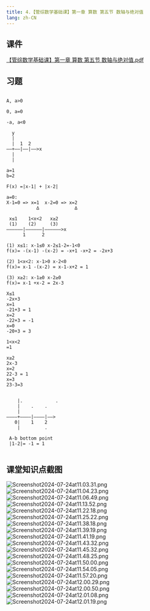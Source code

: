 ```yaml
---
title: 4.【管综数学基础课】第一章 算数 第五节 数轴与绝对值
lang: zh-CN
---
```


## 课件
[【管综数学基础课】第一章 算数 第五节 数轴与绝对值.pdf](/math%2F1.%E6%95%B0%E5%AD%A6-%E5%9F%BA%E7%A1%80%E7%9F%A5%E8%AF%86%2F4.%E3%80%90%E7%AE%A1%E7%BB%BC%E6%95%B0%E5%AD%A6%E5%9F%BA%E7%A1%80%E8%AF%BE%E3%80%91%E7%AC%AC%E4%B8%80%E7%AB%A0%20%E7%AE%97%E6%95%B0%20%E7%AC%AC%E4%BA%94%E8%8A%82%20%E6%95%B0%E8%BD%B4%E4%B8%8E%E7%BB%9D%E5%AF%B9%E5%80%BC%2F%E3%80%90%E7%AE%A1%E7%BB%BC%E6%95%B0%E5%AD%A6%E5%9F%BA%E7%A1%80%E8%AF%BE%E3%80%91%E7%AC%AC%E4%B8%80%E7%AB%A0%20%E7%AE%97%E6%95%B0%20%E7%AC%AC%E4%BA%94%E8%8A%82%20%E6%95%B0%E8%BD%B4%E4%B8%8E%E7%BB%9D%E5%AF%B9%E5%80%BC.pdf)

## 习题
```

A, a>0

0, a=0

-a, a<0

  y
  |
  |  1  2
——+——|——|——>x
  |
  |
  
a=1
b=2

F(x) =|x-1| + |x-2|

a=0:
X-1=0 => x=1  x-2=0 => x=2
           ∆             ∆
           
 x≤1    1<x<2   x≥2
 (1)    (2)     (3)
——————|——————|——————>x
      1      2

(1) x≤1: x-1≤0 x-2≤1-2=-1<0
f(x)= -(x-1) -(x-2) = -x+1 -x+2 = -2x+3

(2) 1<x<2: x-1>0 x-2<0
f(x)= x-1 -(x-2) = x-1-x+2 = 1

(3) x≥2: x-1≥0 x-2≥0
f(x)= x-1 +x-2 = 2x-3

X≤1
-2x+3 
x=1
-21+3 = 1
x=2
-22+3 = -1
x=0
-20+3 = 3 

1<x<2 
=1

x≥2
2x-3
x=2
22-3 = 1
x=3
23-3=3
 
 
    |.            .
    |    .    .
    |    
————+————|————|——>   
   0|    1    2
    |         .
          
 A-b bottom point
 |1-2|= -1 = 1
 
```

## 课堂知识点截图

![Screenshot2024-07-24at11.03.31.png](..%2F..%2Fpublic%2Fmath%2F1.%E6%95%B0%E5%AD%A6-%E5%9F%BA%E7%A1%80%E7%9F%A5%E8%AF%86%2F4.%E3%80%90%E7%AE%A1%E7%BB%BC%E6%95%B0%E5%AD%A6%E5%9F%BA%E7%A1%80%E8%AF%BE%E3%80%91%E7%AC%AC%E4%B8%80%E7%AB%A0%20%E7%AE%97%E6%95%B0%20%E7%AC%AC%E4%BA%94%E8%8A%82%20%E6%95%B0%E8%BD%B4%E4%B8%8E%E7%BB%9D%E5%AF%B9%E5%80%BC%2FScreenshot2024-07-24at11.03.31.png)
![Screenshot2024-07-24at11.04.23.png](..%2F..%2Fpublic%2Fmath%2F1.%E6%95%B0%E5%AD%A6-%E5%9F%BA%E7%A1%80%E7%9F%A5%E8%AF%86%2F4.%E3%80%90%E7%AE%A1%E7%BB%BC%E6%95%B0%E5%AD%A6%E5%9F%BA%E7%A1%80%E8%AF%BE%E3%80%91%E7%AC%AC%E4%B8%80%E7%AB%A0%20%E7%AE%97%E6%95%B0%20%E7%AC%AC%E4%BA%94%E8%8A%82%20%E6%95%B0%E8%BD%B4%E4%B8%8E%E7%BB%9D%E5%AF%B9%E5%80%BC%2FScreenshot2024-07-24at11.04.23.png)
![Screenshot2024-07-24at11.06.49.png](..%2F..%2Fpublic%2Fmath%2F1.%E6%95%B0%E5%AD%A6-%E5%9F%BA%E7%A1%80%E7%9F%A5%E8%AF%86%2F4.%E3%80%90%E7%AE%A1%E7%BB%BC%E6%95%B0%E5%AD%A6%E5%9F%BA%E7%A1%80%E8%AF%BE%E3%80%91%E7%AC%AC%E4%B8%80%E7%AB%A0%20%E7%AE%97%E6%95%B0%20%E7%AC%AC%E4%BA%94%E8%8A%82%20%E6%95%B0%E8%BD%B4%E4%B8%8E%E7%BB%9D%E5%AF%B9%E5%80%BC%2FScreenshot2024-07-24at11.06.49.png)
![Screenshot2024-07-24at11.13.52.png](..%2F..%2Fpublic%2Fmath%2F1.%E6%95%B0%E5%AD%A6-%E5%9F%BA%E7%A1%80%E7%9F%A5%E8%AF%86%2F4.%E3%80%90%E7%AE%A1%E7%BB%BC%E6%95%B0%E5%AD%A6%E5%9F%BA%E7%A1%80%E8%AF%BE%E3%80%91%E7%AC%AC%E4%B8%80%E7%AB%A0%20%E7%AE%97%E6%95%B0%20%E7%AC%AC%E4%BA%94%E8%8A%82%20%E6%95%B0%E8%BD%B4%E4%B8%8E%E7%BB%9D%E5%AF%B9%E5%80%BC%2FScreenshot2024-07-24at11.13.52.png)
![Screenshot2024-07-24at11.22.18.png](..%2F..%2Fpublic%2Fmath%2F1.%E6%95%B0%E5%AD%A6-%E5%9F%BA%E7%A1%80%E7%9F%A5%E8%AF%86%2F4.%E3%80%90%E7%AE%A1%E7%BB%BC%E6%95%B0%E5%AD%A6%E5%9F%BA%E7%A1%80%E8%AF%BE%E3%80%91%E7%AC%AC%E4%B8%80%E7%AB%A0%20%E7%AE%97%E6%95%B0%20%E7%AC%AC%E4%BA%94%E8%8A%82%20%E6%95%B0%E8%BD%B4%E4%B8%8E%E7%BB%9D%E5%AF%B9%E5%80%BC%2FScreenshot2024-07-24at11.22.18.png)
![Screenshot2024-07-24at11.25.22.png](..%2F..%2Fpublic%2Fmath%2F1.%E6%95%B0%E5%AD%A6-%E5%9F%BA%E7%A1%80%E7%9F%A5%E8%AF%86%2F4.%E3%80%90%E7%AE%A1%E7%BB%BC%E6%95%B0%E5%AD%A6%E5%9F%BA%E7%A1%80%E8%AF%BE%E3%80%91%E7%AC%AC%E4%B8%80%E7%AB%A0%20%E7%AE%97%E6%95%B0%20%E7%AC%AC%E4%BA%94%E8%8A%82%20%E6%95%B0%E8%BD%B4%E4%B8%8E%E7%BB%9D%E5%AF%B9%E5%80%BC%2FScreenshot2024-07-24at11.25.22.png)
![Screenshot2024-07-24at11.38.18.png](..%2F..%2Fpublic%2Fmath%2F1.%E6%95%B0%E5%AD%A6-%E5%9F%BA%E7%A1%80%E7%9F%A5%E8%AF%86%2F4.%E3%80%90%E7%AE%A1%E7%BB%BC%E6%95%B0%E5%AD%A6%E5%9F%BA%E7%A1%80%E8%AF%BE%E3%80%91%E7%AC%AC%E4%B8%80%E7%AB%A0%20%E7%AE%97%E6%95%B0%20%E7%AC%AC%E4%BA%94%E8%8A%82%20%E6%95%B0%E8%BD%B4%E4%B8%8E%E7%BB%9D%E5%AF%B9%E5%80%BC%2FScreenshot2024-07-24at11.38.18.png)
![Screenshot2024-07-24at11.39.19.png](..%2F..%2Fpublic%2Fmath%2F1.%E6%95%B0%E5%AD%A6-%E5%9F%BA%E7%A1%80%E7%9F%A5%E8%AF%86%2F4.%E3%80%90%E7%AE%A1%E7%BB%BC%E6%95%B0%E5%AD%A6%E5%9F%BA%E7%A1%80%E8%AF%BE%E3%80%91%E7%AC%AC%E4%B8%80%E7%AB%A0%20%E7%AE%97%E6%95%B0%20%E7%AC%AC%E4%BA%94%E8%8A%82%20%E6%95%B0%E8%BD%B4%E4%B8%8E%E7%BB%9D%E5%AF%B9%E5%80%BC%2FScreenshot2024-07-24at11.39.19.png)
![Screenshot2024-07-24at11.41.19.png](..%2F..%2Fpublic%2Fmath%2F1.%E6%95%B0%E5%AD%A6-%E5%9F%BA%E7%A1%80%E7%9F%A5%E8%AF%86%2F4.%E3%80%90%E7%AE%A1%E7%BB%BC%E6%95%B0%E5%AD%A6%E5%9F%BA%E7%A1%80%E8%AF%BE%E3%80%91%E7%AC%AC%E4%B8%80%E7%AB%A0%20%E7%AE%97%E6%95%B0%20%E7%AC%AC%E4%BA%94%E8%8A%82%20%E6%95%B0%E8%BD%B4%E4%B8%8E%E7%BB%9D%E5%AF%B9%E5%80%BC%2FScreenshot2024-07-24at11.41.19.png)
![Screenshot2024-07-24at11.43.32.png](..%2F..%2Fpublic%2Fmath%2F1.%E6%95%B0%E5%AD%A6-%E5%9F%BA%E7%A1%80%E7%9F%A5%E8%AF%86%2F4.%E3%80%90%E7%AE%A1%E7%BB%BC%E6%95%B0%E5%AD%A6%E5%9F%BA%E7%A1%80%E8%AF%BE%E3%80%91%E7%AC%AC%E4%B8%80%E7%AB%A0%20%E7%AE%97%E6%95%B0%20%E7%AC%AC%E4%BA%94%E8%8A%82%20%E6%95%B0%E8%BD%B4%E4%B8%8E%E7%BB%9D%E5%AF%B9%E5%80%BC%2FScreenshot2024-07-24at11.43.32.png)
![Screenshot2024-07-24at11.45.32.png](..%2F..%2Fpublic%2Fmath%2F1.%E6%95%B0%E5%AD%A6-%E5%9F%BA%E7%A1%80%E7%9F%A5%E8%AF%86%2F4.%E3%80%90%E7%AE%A1%E7%BB%BC%E6%95%B0%E5%AD%A6%E5%9F%BA%E7%A1%80%E8%AF%BE%E3%80%91%E7%AC%AC%E4%B8%80%E7%AB%A0%20%E7%AE%97%E6%95%B0%20%E7%AC%AC%E4%BA%94%E8%8A%82%20%E6%95%B0%E8%BD%B4%E4%B8%8E%E7%BB%9D%E5%AF%B9%E5%80%BC%2FScreenshot2024-07-24at11.45.32.png)
![Screenshot2024-07-24at11.48.25.png](..%2F..%2Fpublic%2Fmath%2F1.%E6%95%B0%E5%AD%A6-%E5%9F%BA%E7%A1%80%E7%9F%A5%E8%AF%86%2F4.%E3%80%90%E7%AE%A1%E7%BB%BC%E6%95%B0%E5%AD%A6%E5%9F%BA%E7%A1%80%E8%AF%BE%E3%80%91%E7%AC%AC%E4%B8%80%E7%AB%A0%20%E7%AE%97%E6%95%B0%20%E7%AC%AC%E4%BA%94%E8%8A%82%20%E6%95%B0%E8%BD%B4%E4%B8%8E%E7%BB%9D%E5%AF%B9%E5%80%BC%2FScreenshot2024-07-24at11.48.25.png)
![Screenshot2024-07-24at11.50.00.png](..%2F..%2Fpublic%2Fmath%2F1.%E6%95%B0%E5%AD%A6-%E5%9F%BA%E7%A1%80%E7%9F%A5%E8%AF%86%2F4.%E3%80%90%E7%AE%A1%E7%BB%BC%E6%95%B0%E5%AD%A6%E5%9F%BA%E7%A1%80%E8%AF%BE%E3%80%91%E7%AC%AC%E4%B8%80%E7%AB%A0%20%E7%AE%97%E6%95%B0%20%E7%AC%AC%E4%BA%94%E8%8A%82%20%E6%95%B0%E8%BD%B4%E4%B8%8E%E7%BB%9D%E5%AF%B9%E5%80%BC%2FScreenshot2024-07-24at11.50.00.png)
![Screenshot2024-07-24at11.54.05.png](..%2F..%2Fpublic%2Fmath%2F1.%E6%95%B0%E5%AD%A6-%E5%9F%BA%E7%A1%80%E7%9F%A5%E8%AF%86%2F4.%E3%80%90%E7%AE%A1%E7%BB%BC%E6%95%B0%E5%AD%A6%E5%9F%BA%E7%A1%80%E8%AF%BE%E3%80%91%E7%AC%AC%E4%B8%80%E7%AB%A0%20%E7%AE%97%E6%95%B0%20%E7%AC%AC%E4%BA%94%E8%8A%82%20%E6%95%B0%E8%BD%B4%E4%B8%8E%E7%BB%9D%E5%AF%B9%E5%80%BC%2FScreenshot2024-07-24at11.54.05.png)
![Screenshot2024-07-24at11.57.20.png](..%2F..%2Fpublic%2Fmath%2F1.%E6%95%B0%E5%AD%A6-%E5%9F%BA%E7%A1%80%E7%9F%A5%E8%AF%86%2F4.%E3%80%90%E7%AE%A1%E7%BB%BC%E6%95%B0%E5%AD%A6%E5%9F%BA%E7%A1%80%E8%AF%BE%E3%80%91%E7%AC%AC%E4%B8%80%E7%AB%A0%20%E7%AE%97%E6%95%B0%20%E7%AC%AC%E4%BA%94%E8%8A%82%20%E6%95%B0%E8%BD%B4%E4%B8%8E%E7%BB%9D%E5%AF%B9%E5%80%BC%2FScreenshot2024-07-24at11.57.20.png)
![Screenshot2024-07-24at12.00.29.png](..%2F..%2Fpublic%2Fmath%2F1.%E6%95%B0%E5%AD%A6-%E5%9F%BA%E7%A1%80%E7%9F%A5%E8%AF%86%2F4.%E3%80%90%E7%AE%A1%E7%BB%BC%E6%95%B0%E5%AD%A6%E5%9F%BA%E7%A1%80%E8%AF%BE%E3%80%91%E7%AC%AC%E4%B8%80%E7%AB%A0%20%E7%AE%97%E6%95%B0%20%E7%AC%AC%E4%BA%94%E8%8A%82%20%E6%95%B0%E8%BD%B4%E4%B8%8E%E7%BB%9D%E5%AF%B9%E5%80%BC%2FScreenshot2024-07-24at12.00.29.png)
![Screenshot2024-07-24at12.00.50.png](..%2F..%2Fpublic%2Fmath%2F1.%E6%95%B0%E5%AD%A6-%E5%9F%BA%E7%A1%80%E7%9F%A5%E8%AF%86%2F4.%E3%80%90%E7%AE%A1%E7%BB%BC%E6%95%B0%E5%AD%A6%E5%9F%BA%E7%A1%80%E8%AF%BE%E3%80%91%E7%AC%AC%E4%B8%80%E7%AB%A0%20%E7%AE%97%E6%95%B0%20%E7%AC%AC%E4%BA%94%E8%8A%82%20%E6%95%B0%E8%BD%B4%E4%B8%8E%E7%BB%9D%E5%AF%B9%E5%80%BC%2FScreenshot2024-07-24at12.00.50.png)
![Screenshot2024-07-24at12.01.08.png](..%2F..%2Fpublic%2Fmath%2F1.%E6%95%B0%E5%AD%A6-%E5%9F%BA%E7%A1%80%E7%9F%A5%E8%AF%86%2F4.%E3%80%90%E7%AE%A1%E7%BB%BC%E6%95%B0%E5%AD%A6%E5%9F%BA%E7%A1%80%E8%AF%BE%E3%80%91%E7%AC%AC%E4%B8%80%E7%AB%A0%20%E7%AE%97%E6%95%B0%20%E7%AC%AC%E4%BA%94%E8%8A%82%20%E6%95%B0%E8%BD%B4%E4%B8%8E%E7%BB%9D%E5%AF%B9%E5%80%BC%2FScreenshot2024-07-24at12.01.08.png)
![Screenshot2024-07-24at12.01.19.png](..%2F..%2Fpublic%2Fmath%2F1.%E6%95%B0%E5%AD%A6-%E5%9F%BA%E7%A1%80%E7%9F%A5%E8%AF%86%2F4.%E3%80%90%E7%AE%A1%E7%BB%BC%E6%95%B0%E5%AD%A6%E5%9F%BA%E7%A1%80%E8%AF%BE%E3%80%91%E7%AC%AC%E4%B8%80%E7%AB%A0%20%E7%AE%97%E6%95%B0%20%E7%AC%AC%E4%BA%94%E8%8A%82%20%E6%95%B0%E8%BD%B4%E4%B8%8E%E7%BB%9D%E5%AF%B9%E5%80%BC%2FScreenshot2024-07-24at12.01.19.png)



